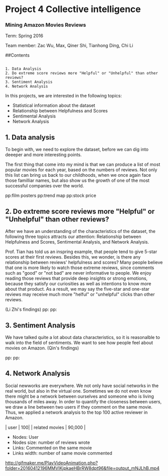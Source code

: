 # Project 4 Collective intelligence
### Mining Amazon Movies Reviews

Term: Spring 2016

Team member: Zac Wu, Max, Qiner Shi, Tianhong Ding, Chi Li


##Contents

```

1. Data Analysis
2. Do extreme score reviews more "Helpful" or "Unhelpful" than other reviews?
3. Sentiment Analysis
4. Network Analysis

```



In this projects, we are interested in the following topics:

- Statistical information about the dataset
- Relationship between Helpfulness and Scores
- Sentimental Analysis
- Network Analysis



## 1. Data analysis

To begin with, we need to explore the dataset, before we can dig into deeeper and more interesting points.

The first thing that come into my mind is that we can produce a list of most popular movies for each year, based on the numbers of reviews. Not only this list can bring us back to our childhoods, when we once again face those familliar names, but also show us the growth of one of the most successful companies over the world. 


pp:film posters
pp:trend map
pp:stock price


## 2.  Do extreme score reviews more "Helpful" or "Unhelpful" than other reviews?


After we have an understanding of the characteristics of the dataset, the following three topics attracts our attention: Relationship between Helpfulness and Scores, Sentimental Analysis, and Network Analysis. 

Prof. Tian has told us an inspring example, that people tend to give 5-star scores at their first reviews. Besides this, we wonder, is there any relationship between reviews' helpfulness and scores? Many people believe that one is more likely to watch those extreme reviews, since comments such as "good" or "not bad" are never informative to people. We enjoy reading those reviews that provide deep insights or strong emotions, because they satisfy our curiosities as well as intentions to know more about that product. As a result, we may say the five-star and one-star reviews may receive much more "helful" or "unhelpful" clicks than other reviews.

(Li Zhi's findings)
pp:
pp:


## 3. Sentiment Analysis


We have talked quite a lot about data characteristics, so it is reasonalble to walk into the field of sentiments. We want to see how people feel about movies on Amazon. 
(Qin's findings)

pp:
pp:


## 4. Network Analysis

Social newworks are everywhere. We not only have social networks in the real world, but also in the virtual one. Sometimes we do not even know there might be a network between ourselves and someone who is living thousands of miles away. In order to quantify the closeness between users, we draw a line between two users if they comment on the same movie. Thus, we applied a network analysis to the top 100 active reviewer in Amazon.

| user   | 100|
| related movies | 90,000 |

- Nodes: User
- Nodes size: number of reviews wrote 
- Links: Commented on the same movie
- Links width: number of same movie commented 


http://gifmaker.me/PlayVideoAnimation.php?folder=20160412196MMVIKjpkaeHBrRW8dpt96&file=output_mNJLhB.mp4





